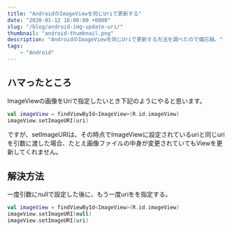 ```yaml
---
title: "AndroidのImageViewを同じUriで更新する"
date: "2020-01-12 16:00:00 +0800"
slug: "/blog/android-img-update-uri/"
thumbnail: "android-thumbnail.png"
description: "AndroidのImageViewを同じUriで更新する方法を調べたので備忘録。"
tags:
    - "Android"
---
```


## ハマったところ

ImageViewの画像をUriで指定したいとき下記のようにやると思います。

```kotlin
val imageView = findViewById<ImageView>(R.id.imageView)
imageView.setImageURI(uri)
```

ですが、setImageURIは、その時点でImageViewに設定されているuriと同じuriを引数に渡した場合、たとえ画像ファイルの中身が変更されていてもViewを更新してくれません。


## 解決方法

一度引数にnullで設定した後に、もう一度uriをを指定する。

```kotlin
val imageView = findViewById<ImageView>(R.id.imageView)
imageView.setImageURI(null)
imageView.setImageURI(uri)
```